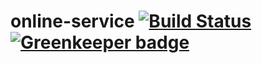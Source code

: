 # online-service [![Build Status](https://travis-ci.org/sonarwhal/online-service.svg?branch=master)](https://travis-ci.org/sonarwhal/online-service) [![Greenkeeper badge](https://badges.greenkeeper.io/sonarwhal/online-service.svg)](https://greenkeeper.io/)
